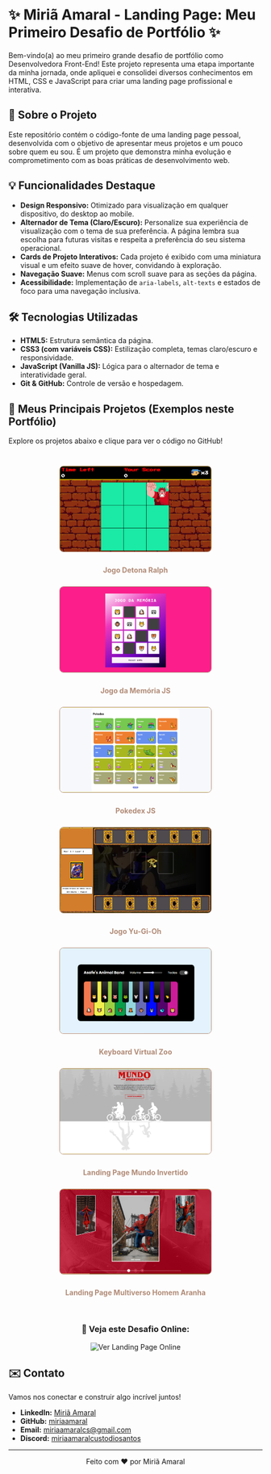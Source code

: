 # ✨ Miriã Amaral - Landing Page: Meu Primeiro Desafio de Portfólio ✨

Bem-vindo(a) ao meu primeiro grande desafio de portfólio como Desenvolvedora Front-End\! Este projeto representa uma etapa importante da minha jornada, onde apliquei e consolidei diversos conhecimentos em HTML, CSS e JavaScript para criar uma landing page profissional e interativa.

## 🚀 Sobre o Projeto

Este repositório contém o código-fonte de uma landing page pessoal, desenvolvida com o objetivo de apresentar meus projetos e um pouco sobre quem eu sou. É um projeto que demonstra minha evolução e comprometimento com as boas práticas de desenvolvimento web.

## 💡 Funcionalidades Destaque

* **Design Responsivo:** Otimizado para visualização em qualquer dispositivo, do desktop ao mobile.
* **Alternador de Tema (Claro/Escuro):** Personalize sua experiência de visualização com o tema de sua preferência. A página lembra sua escolha para futuras visitas e respeita a preferência do seu sistema operacional.
* **Cards de Projeto Interativos:** Cada projeto é exibido com uma miniatura visual e um efeito suave de hover, convidando à exploração.
* **Navegação Suave:** Menus com scroll suave para as seções da página.
* **Acessibilidade:** Implementação de `aria-labels`, `alt-texts` e estados de foco para uma navegação inclusiva.

## 🛠 Tecnologias Utilizadas

* **HTML5:** Estrutura semântica da página.
* **CSS3 (com variáveis CSS):** Estilização completa, temas claro/escuro e responsividade.
* **JavaScript (Vanilla JS):** Lógica para o alternador de tema e interatividade geral.
* **Git & GitHub:** Controle de versão e hospedagem.

## 📂 Meus Principais Projetos (Exemplos neste Portfólio)

Explore os projetos abaixo e clique para ver o código no GitHub\!

<br>
<div align="center">
    <a href="https://github.com/miriaamaral/JS-Jogo-Detona-Ralph" target="_blank" style="text-decoration: none;">
        <img src="./assets/img/thumb-detona-ralph.png" alt="Miniatura do Projeto Jogo Detona Ralph" width="300px" style="border-radius: 8px; margin: 10px; border: 1px solid #B18B77;">
        <p style="color: #B18B77; font-weight: bold;">Jogo Detona Ralph</p>
    </a>
    <a href="https://github.com/miriaamaral/JS-Jogo-da-Memoria" target="_blank" style="text-decoration: none;">
        <img src="./assets/img/thumb-jogo-da-memoria.png" alt="Miniatura do Projeto Jogo da Memória" width="300px" style="border-radius: 8px; margin: 10px; border: 1px solid #B18B77;">
        <p style="color: #B18B77; font-weight: bold;">Jogo da Memória JS</p>
    </a>
    <a href="https://github.com/miriaamaral/JS-Pokedex" target="_blank" style="text-decoration: none;">
        <img src="./assets/img/thumb-pokedex.png" alt="Miniatura do Projeto Pokedex JS" width="300px" style="border-radius: 8px; margin: 10px; border: 1px solid #B18B77;">
        <p style="color: #B18B77; font-weight: bold;">Pokedex JS</p>
    </a>
    <a href="https://github.com/miriaamaral/JS-Jogo-YuGiOh" target="_blank" style="text-decoration: none;">
        <img src="./assets/img/thumb-jogo-yugioh.png" alt="Miniatura do Projeto Jogo Yu-Gi-Oh" width="300px" style="border-radius: 8px; margin: 10px; border: 1px solid #B18B77;">
        <p style="color: #B18B77; font-weight: bold;">Jogo Yu-Gi-Oh</p>
    </a>
    <a href="https://github.com/miriaamaral/js-keyboard-virtual-zoo" target="_blank" style="text-decoration: none;">
        <img src="./assets/img/thumb-keyboard-virtual-zoo.png" alt="Miniatura do Projeto Keyboard Virtual Zoo" width="300px" style="border-radius: 8px; margin: 10px; border: 1px solid #B18B77;">
        <p style="color: #B18B77; font-weight: bold;">Keyboard Virtual Zoo</p>
    </a>
    <a href="https://github.com/miriaamaral/Landing-Page-Mundo-Invertido" target="_blank" style="text-decoration: none;">
        <img src="./assets/img/thumb-mundo-invertido.png" alt="Miniatura do Projeto Landing Page Mundo Invertido" width="300px" style="border-radius: 8px; margin: 10px; border: 1px solid #B18B77;">
        <p style="color: #B18B77; font-weight: bold;">Landing Page Mundo Invertido</p>
    </a>
    <a href="https://github.com/miriaamaral/Landing-Page-Multiverso-Homem-Aranha" target="_blank" style="text-decoration: none;">
        <img src="./assets/img/thumb-multiverso-homem-aranha.png" alt="Miniatura do Projeto Landing Page Multiverso Homem Aranha" width="300px" style="border-radius: 8px; margin: 10px; border: 1px solid #B18B77;">
        <p style="color: #B18B77; font-weight: bold;">Landing Page Multiverso Homem Aranha</p>
    </a>
</div>
<br>

<div align="center">
    <h3>🔗 Veja este Desafio Online:</h3>
    <a href="https://miriaamaral.github.io/landing-page-my-desafio/" target="_blank" style="text-decoration: none;">
        <img src="https://img.shields.io/badge/Deploy-Ver%20Online-B18B77?style=for-the-badge&logo=vercel&logoColor=white" alt="Ver Landing Page Online">
    </a>
</div>

## ✉️ Contato

Vamos nos conectar e construir algo incrível juntos\!

* **LinkedIn:** [Miriã Amaral](https://www.linkedin.com/in/miriaamaralcs)
* **GitHub:** [miriaamaral](https://github.com/miriaamaral)
* **Email:** [miriaamaralcs@gmail.com](mailto:miriaamaralcs@gmail.com)
* **Discord:** [miriaamaralcustodiosantos](https://discord.com/channels/miriaamaralcustodiosantos)

---

<p align="center">Feito com ❤️ por Miriã Amaral</p>